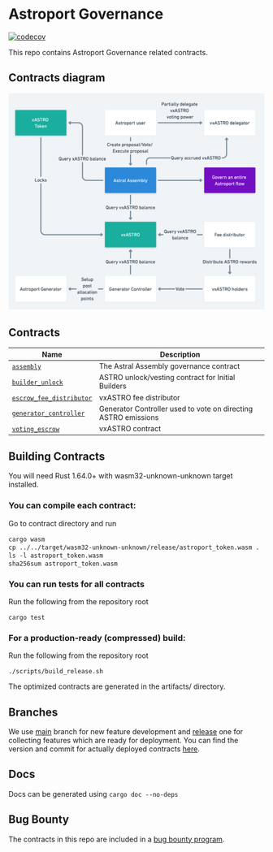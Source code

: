 # Astroport Governance

[![codecov](https://codecov.io/gh/astroport-fi/astroport-governance/branch/main/graph/badge.svg?token=WDA8WEI7MI)](https://codecov.io/gh/astroport-fi/astroport-governance)

This repo contains Astroport Governance related contracts.

## Contracts diagram

![contract diagram](./assets/sc_diagram.png "Contracts Diagram")

## Contracts

| Name                           | Description                      |
| ------------------------------ | -------------------------------- |
| [`assembly`](contracts/assembly) | The Astral Assembly governance contract |
| [`builder_unlock`](contracts/builder_unlock) | ASTRO unlock/vesting contract for Initial Builders |
| [`escrow_fee_distributor`](contracts/escrow_fee_distributor) | vxASTRO fee distributor |
| [`generator_controller`](contracts/generator_controller) | Generator Controller used to vote on directing ASTRO emissions |
| [`voting_escrow`](contracts/voting_escrow) | vxASTRO contract |

## Building Contracts

You will need Rust 1.64.0+ with wasm32-unknown-unknown target installed.

### You can compile each contract:
Go to contract directory and run 
    
```
cargo wasm
cp ../../target/wasm32-unknown-unknown/release/astroport_token.wasm .
ls -l astroport_token.wasm
sha256sum astroport_token.wasm
```

### You can run tests for all contracts
Run the following from the repository root

```
cargo test
```

### For a production-ready (compressed) build:
Run the following from the repository root

```
./scripts/build_release.sh
```

The optimized contracts are generated in the artifacts/ directory.

## Branches

We use [main](https://github.com/astroport-fi/astroport-governance/tree/main) branch for new feature development and [release](https://github.com/astroport-fi/astroport-governance/tree/release) one for collecting features which are ready for deployment. You can find the version and commit for actually deployed contracts [here](https://github.com/astroport-fi/astroport-changelog).

## Docs

Docs can be generated using `cargo doc --no-deps`

## Bug Bounty

The contracts in this repo are included in a [bug bounty program](https://www.immunefi.com/bounty/astroport).
